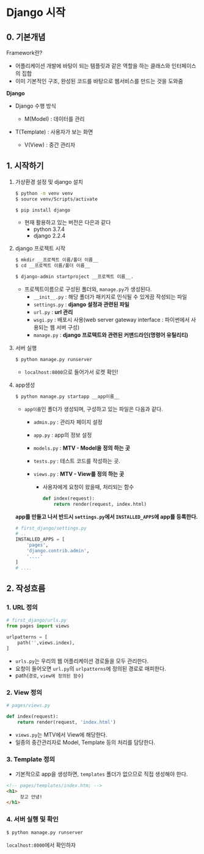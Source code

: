 # Django 시작

## 0. 기본개념

Framework란?

* 어플리케이션 개발에 바탕이 되는 템플릿과 같은 역할을 하는 클래스와 인터페이스의 집합
* 이미 기본적인 구조, 완성된 코드를 바탕으로  웹서비스를 만드는 것을 도와줌

**Django**

* Django 수행 방식

  * M(Model) : 데이터를 관리
* T(Template) : 사용자가 보는 화면
  * V(View) : 중간 관리자



## 1. 시작하기

1. 가상환경 설정 및 django 설치

   ```bash
   $ python -m venv venv
   $ source venv/Scripts/activate
   ```

   ```bash
   $ pip install django
   ```

   * 현재 활용하고 있는 버전은 다은과 같다
     * python 3.7.4
     * django 2.2.4

2. django 프로젝트 시작

   ```bash
   $ mkdir __프로젝트 이름/폴더 이름__
   $ cd __프로젝트 이름/폴더 이름__
   ```

   ```bash
   $ django-admin startproject __프로젝트 이름__.
   ```

   * 프로젝트이름으로 구성된 폴더와, `manage.py`가 생성된다.
     * `__init__.py` : 해당 폴더가 패키지로 인식될 수 있게끔 작성되는 파일
     * `settings.py` : **django 설정과 관련된 파일**
     * `url.py` : **url 관리**
     * `wsgi.py` : 배포시 사용(web server gateway interface : 파이썬에서 사용되는 웹 서버 구성)
     * `manage.py` : **django 프로텍트와 관련된 커맨드라인(명령어 유틸리티)**

3. 서버 실행

   ```bash
   $ python manage.py runserver
   ```

   * `localhost:8000`으로 들어가서 로켓 확인!

4. app생성

   ```bash
   $ python manage.py startapp __app이름__
   ```

   * `app이름`인 폴더가 생성되며, 구성하고 있는 파일은 다음과 같다.

     - `admin.py` : 관리자 페이지 설정

     - `app.py` : app의 정보 설정

     - `models.py` : **MTV - Model을 정의 하는 곳**

     - `tests.py` : 테스트 코드를 작성하는 곳.

     - `views.py` : **MTV - View를 정의 하는 곳**

       - 사용자에게 요청이 왔을때, 처리되는 함수

         ```python
         def index(request):
             return render(request, index.html)
         ```

   **app를 만들고 나서 반드시 `settings.py`에서 `INSTALLED_APPS`에 app를 등록한다.**

   ```python
   # first_django/settings.py
   # ..
   INSTALLED_APPS = [
       'pages',
       'django.contrib.admin',
       '....'
   ]
   # ....
   ```

## 2. 작성흐름

### 1. URL 정의

```python
# first_django/urls.py
from pages import views

urlpatterns = [
    path('',views.index),
]
```

* `urls.py`는 우리의 웹 어플리케이션 경로들을 모두 관리한다.
* 요청이 들어오면 `url.py`의 `urlpatterns`에 정의된 경로로 매피한다.
* path(`경로`, `view에 정의된 함수`)

### 2. View 정의

```python
# pages/views.py

def index(request):
    return render(request, 'index.html')
```

* `views.py`는 MTV에서 View에 해당한다.
* 일종의 중간관리자로 Model, Template 등의 처리를 담당한다.

### 3. Template 정의

* 기본적으로 app을 생성하면, `templates` 폴더가 없으므로 직접 생성해야 한다.

```html
<!-- pages/templates/index.htm; -->
<h1>
     장고 안녕!
</h1>
```

### 4. 서버 실행 및 확인

```bash
$ python manage.py runserver
```

`localhost:8000`에서 확인하자